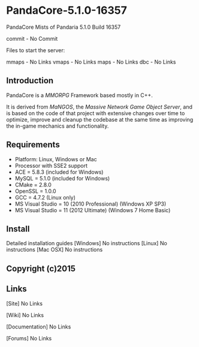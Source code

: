 PandaCore-5.1.0-16357
=====================

PandaCore Mists of Pandaria 5.1.0 Build 16357

commit - No Commit


Files to start the server:

mmaps - No Links
vmaps - No Links
maps - No Links
dbc - No Links


## Introduction

PandaCore is a *MMORPG* Framework based mostly in C++.

It is derived from *MaNGOS*, the *Massive Network Game Object Server*, and is
based on the code of that project with extensive changes over time to optimize,
improve and cleanup the codebase at the same time as improving the in-game
mechanics and functionality.


## Requirements

+ Platform: Linux, Windows or Mac
+ Processor with SSE2 support
+ ACE = 5.8.3 (included for Windows)
+ MySQL = 5.1.0 (included for Windows)
+ CMake = 2.8.0
+ OpenSSL = 1.0.0
+ GCC = 4.7.2 (Linux only)
+ MS Visual Studio = 10 (2010 Professional) (Windows XP SP3)
+ MS Visual Studio = 11 (2012 Ultimate) (Windows 7 Home Basic)


## Install

Detailed installation guides
[Windows] No instructions
[Linux] No instructions
[Mac OSX] No instructions


## Copyright (c)2015


## Links

[Site] No Links

[Wiki] No Links

[Documentation] No Links

[Forums] No Links
